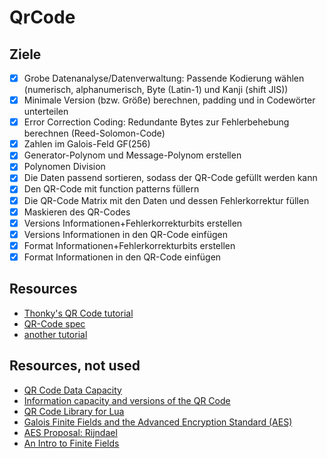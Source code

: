 # QrCode

## Ziele

- [x] Grobe Datenanalyse/Datenverwaltung: Passende Kodierung wählen (numerisch, alphanumerisch, Byte (Latin-1) und Kanji (shift JIS))
- [x] Minimale Version (bzw. Größe) berechnen, padding und in Codewörter unterteilen
- [x] Error Correction Coding: Redundante Bytes zur Fehlerbehebung berechnen (Reed-Solomon-Code)
- [x] Zahlen im Galois-Feld GF(256)
- [x] Generator-Polynom und Message-Polynom erstellen
- [x] Polynomen Division
- [x] Die Daten passend sortieren, sodass der QR-Code gefüllt werden kann
- [x] Den QR-Code mit function patterns füllern
- [x] Die QR-Code Matrix mit den Daten und dessen Fehlerkorrektur füllen
- [x] Maskieren des QR-Codes
- [x] Versions Informationen+Fehlerkorrekturbits erstellen
- [x] Versions Informationen in den QR-Code einfügen
- [x] Format Informationen+Fehlerkorrekturbits erstellen
- [x] Format Informationen in den QR-Code einfügen

## Resources

- [Thonky's QR Code tutorial](https://www.thonky.com/qr-code-tutorial/)
- [QR-Code spec](https://www.swisseduc.ch/informatik/theoretische_informatik/qr_codes/docs/qr_standard.pdf)
- [another tutorial](https://dev.to/maxart2501/let-s-develop-a-qr-code-generator-part-v-masking-30dl)


## Resources, not used

- [QR Code Data Capacity](https://blog.qr4.nl/page/QR-Code-Data-Capacity.aspx)
- [Information capacity and versions of the QR Code](https://www.qrcode.com/en/about/version.html)
- [QR Code Library for Lua](https://speedata.github.io/luaqrcode/docs/qrencode.html)
- [Galois Finite Fields and the Advanced Encryption Standard (AES)](https://www.cs.uaf.edu/2015/spring/cs463/lecture/03_23_AES.html)
- [AES Proposal: Rijndael](https://csrc.nist.gov/csrc/media/projects/cryptographic-standards-and-guidelines/documents/aes-development/rijndael-ammended.pdf)
- [An Intro to Finite Fields](https://www.cantorsparadise.com/the-theory-and-applications-of-finite-fields-e78844896eaa)
